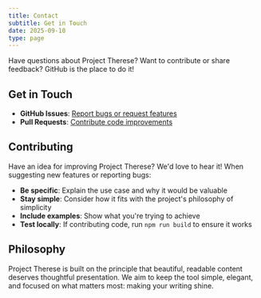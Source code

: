 ```yaml
---
title: Contact
subtitle: Get in Touch
date: 2025-09-10
type: page
---
```


Have questions about Project Therese? Want to contribute or share feedback?
GitHub is the place to do it!

## Get in Touch

- **GitHub Issues**:
  [Report bugs or request features](https://github.com/samuelstranges/project_therese/issues)
- **Pull Requests**:
  [Contribute code improvements](https://github.com/samuelstranges/project_therese/pulls)

## Contributing

Have an idea for improving Project Therese? We'd love to hear it! When
suggesting new features or reporting bugs:

- **Be specific**: Explain the use case and why it would be valuable
- **Stay simple**: Consider how it fits with the project's philosophy of
  simplicity
- **Include examples**: Show what you're trying to achieve
- **Test locally**: If contributing code, run `npm run build` to ensure it works

## Philosophy

Project Therese is built on the principle that beautiful, readable content
deserves thoughtful presentation. We aim to keep the tool simple, elegant, and
focused on what matters most: making your writing shine.
